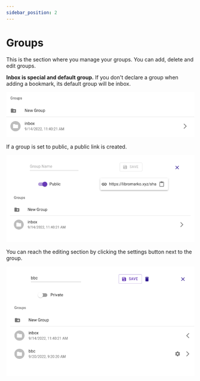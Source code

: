 ```yaml
---
sidebar_position: 2
---
```


# Groups

This is the section where you manage your groups. You can add, delete and edit groups. 

**Inbox is special and default group.** If you don't declare a group when adding a bookmark, its default group will be inbox.

![groups](./img/group.png)

If a group is set to public, a public link is created.

![newgroup](./img/newgroup.png)

You can reach the editing section by clicking the settings button next to the group.

![editgroups](./img/editgroup.png)
